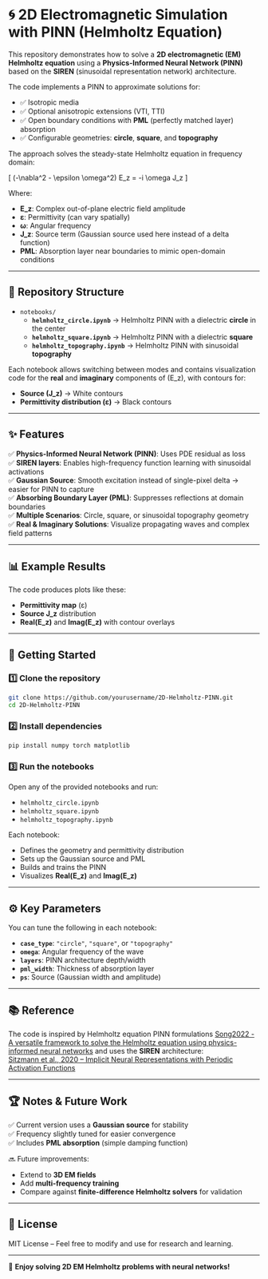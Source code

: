 # 🌀 2D Electromagnetic Simulation with PINN (Helmholtz Equation)

This repository demonstrates how to solve a **2D electromagnetic (EM) Helmholtz equation** using a **Physics-Informed Neural Network (PINN)** based on the **SIREN** (sinusoidal representation network) architecture. 

The code implements a PINN to approximate solutions for:
- ✅ Isotropic media
- ✅ Optional anisotropic extensions (VTI, TTI)
- ✅ Open boundary conditions with **PML** (perfectly matched layer) absorption
- ✅ Configurable geometries: **circle**, **square**, and **topography**

The approach solves the steady-state Helmholtz equation in frequency domain:

\[ (-\nabla^2 - \epsilon \omega^2) E_z = -i \omega J_z \]

Where:
- **E_z**: Complex out-of-plane electric field amplitude
- **ε**: Permittivity (can vary spatially)
- **ω**: Angular frequency
- **J_z**: Source term (Gaussian source used here instead of a delta function)
- **PML**: Absorption layer near boundaries to mimic open-domain conditions

---

## 📂 Repository Structure

- `notebooks/`
  - **`helmholtz_circle.ipynb`** → Helmholtz PINN with a dielectric **circle** in the center
  - **`helmholtz_square.ipynb`** → Helmholtz PINN with a dielectric **square**
  - **`helmholtz_topography.ipynb`** → Helmholtz PINN with sinusoidal **topography**

Each notebook allows switching between modes and contains visualization code for the **real** and **imaginary** components of \(E_z\), with contours for:
- **Source (J_z)** → White contours
- **Permittivity distribution (ε)** → Black contours

---

## ✨ Features

✅ **Physics-Informed Neural Network (PINN)**: Uses PDE residual as loss  
✅ **SIREN layers**: Enables high-frequency function learning with sinusoidal activations  
✅ **Gaussian Source**: Smooth excitation instead of single-pixel delta → easier for PINN to capture  
✅ **Absorbing Boundary Layer (PML)**: Suppresses reflections at domain boundaries  
✅ **Multiple Scenarios**: Circle, square, or sinusoidal topography geometry  
✅ **Real & Imaginary Solutions**: Visualize propagating waves and complex field patterns  

---

## 📊 Example Results

The code produces plots like these:

- **Permittivity map** (ε)
- **Source J_z** distribution
- **Real(E_z)** and **Imag(E_z)** with contour overlays

---

## 🚀 Getting Started

### 1️⃣ Clone the repository
```bash
git clone https://github.com/yourusername/2D-Helmholtz-PINN.git
cd 2D-Helmholtz-PINN
```

### 2️⃣ Install dependencies
```bash
pip install numpy torch matplotlib
```

### 3️⃣ Run the notebooks
Open any of the provided notebooks and run:
- `helmholtz_circle.ipynb`
- `helmholtz_square.ipynb`
- `helmholtz_topography.ipynb`

Each notebook:
- Defines the geometry and permittivity distribution
- Sets up the Gaussian source and PML
- Builds and trains the PINN
- Visualizes **Real(E_z)** and **Imag(E_z)**

---

## ⚙️ Key Parameters

You can tune the following in each notebook:
- **`case_type`**: `"circle"`, `"square"`, or `"topography"`
- **`omega`**: Angular frequency of the wave
- **`layers`**: PINN architecture depth/width
- **`pml_width`**: Thickness of absorption layer
- **`ps`**: Source (Gaussian width and amplitude)

---

## 📚 Reference

The code is inspired by Helmholtz equation PINN formulations 
[Song2022 - A versatile framework to solve the Helmholtz equation using physics-informed neural networks](https://github.com/songc0a/PINN-Helmholtz-solver-adaptive-sine/tree/main)
and uses the **SIREN** architecture:  
[Sitzmann et al., 2020 – Implicit Neural Representations with Periodic Activation Functions](https://arxiv.org/abs/2006.09661)

---

## 🏆 Notes & Future Work

✅ Current version uses a **Gaussian source** for stability  
✅ Frequency slightly tuned for easier convergence  
✅ Includes **PML absorption** (simple damping function)  

🔜 Future improvements:
- Extend to **3D EM fields**
- Add **multi-frequency training**
- Compare against **finite-difference Helmholtz solvers** for validation

---

## 📜 License

MIT License – Feel free to modify and use for research and learning.

---
🚀 **Enjoy solving 2D EM Helmholtz problems with neural networks!**

